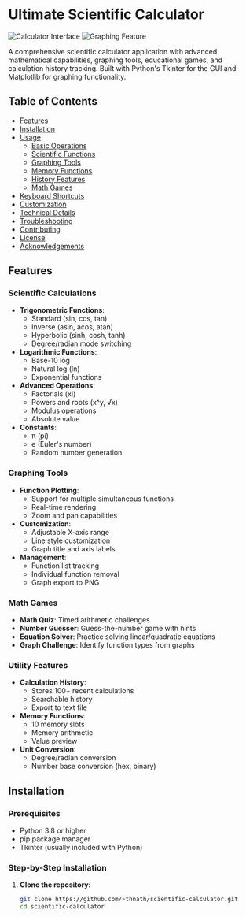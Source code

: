 # Ultimate Scientific Calculator

![Calculator Interface](<img width="959" height="502" alt="scientific-calculator" src="https://github.com/user-attachments/assets/29a7cade-be47-4741-b417-930865e452a0" />
) <!-- Add your screenshot here -->
![Graphing Feature](<img width="945" height="486" alt="Screenshot 2025-07-29 203920" src="https://github.com/user-attachments/assets/b8c3e6fb-df58-4e3f-8318-bf660cfece27" />
) <!-- Add second screenshot -->

A comprehensive scientific calculator application with advanced mathematical capabilities, graphing tools, educational games, and calculation history tracking. Built with Python's Tkinter for the GUI and Matplotlib for graphing functionality.

## Table of Contents
- [Features](#features)
- [Installation](#installation)
- [Usage](#usage)
  - [Basic Operations](#basic-operations)
  - [Scientific Functions](#scientific-functions)
  - [Graphing Tools](#graphing-tools)
  - [Memory Functions](#memory-functions)
  - [History Features](#history-features)
  - [Math Games](#math-games)
- [Keyboard Shortcuts](#keyboard-shortcuts)
- [Customization](#customization)
- [Technical Details](#technical-details)
- [Troubleshooting](#troubleshooting)
- [Contributing](#contributing)
- [License](#license)
- [Acknowledgements](#acknowledgements)

## Features

### Scientific Calculations
- **Trigonometric Functions**: 
  - Standard (sin, cos, tan)
  - Inverse (asin, acos, atan)
  - Hyperbolic (sinh, cosh, tanh)
  - Degree/radian mode switching
- **Logarithmic Functions**:
  - Base-10 log
  - Natural log (ln)
  - Exponential functions
- **Advanced Operations**:
  - Factorials (x!)
  - Powers and roots (x^y, √x)
  - Modulus operations
  - Absolute value
- **Constants**:
  - π (pi)
  - e (Euler's number)
  - Random number generation

### Graphing Tools
- **Function Plotting**:
  - Support for multiple simultaneous functions
  - Real-time rendering
  - Zoom and pan capabilities
- **Customization**:
  - Adjustable X-axis range
  - Line style customization
  - Graph title and axis labels
- **Management**:
  - Function list tracking
  - Individual function removal
  - Graph export to PNG

### Math Games
- **Math Quiz**: Timed arithmetic challenges
- **Number Guesser**: Guess-the-number game with hints
- **Equation Solver**: Practice solving linear/quadratic equations
- **Graph Challenge**: Identify function types from graphs

### Utility Features
- **Calculation History**:
  - Stores 100+ recent calculations
  - Searchable history
  - Export to text file
- **Memory Functions**:
  - 10 memory slots
  - Memory arithmetic
  - Value preview
- **Unit Conversion**:
  - Degree/radian conversion
  - Number base conversion (hex, binary)

## Installation

### Prerequisites
- Python 3.8 or higher
- pip package manager
- Tkinter (usually included with Python)

### Step-by-Step Installation

1. **Clone the repository**:
   ```bash
   git clone https://github.com/Fthnath/scientific-calculator.git
   cd scientific-calculator
